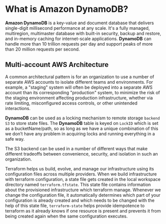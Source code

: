 # What is Amazon DynamoDB?

**Amazon DynamoDB** is a key-value and document database that delivers single-digit millisecond performance at any scale. It's a fully managed, multiregion, multimaster database with built-in security, backup and restore, and in-memory caching for internet-scale applications. **DynamoDB** can handle more than 10 trillion requests per day and support peaks of more than 20 million requests per second.

## Multi-account AWS Architecture

A common architectural pattern is for an organization to use a number of separate AWS accounts to isolate different teams and environments. For example, a "staging" system will often be deployed into a separate AWS account than its corresponding "production" system, to minimize the risk of the staging environment affecting production infrastructure, whether via rate limiting, misconfigured access controls, or other unintended interactions.

**DynamoDB** can be used as a locking mechanism to remote storage `backend S3` to store state files. The **DynamoDB** table is keyed on `LockID` which is set as a bucketName/path, so as long as we have a unique combination of this we don’t have any problem in acquiring locks and running everything in a safe way.

The S3 backend can be used in a number of different ways that make different tradeoffs between convenience, security, and isolation in such an organization.

Terraform helps us build, evolve, and manage our infrastructure using its configuration files across multiple providers. When we build infrastructure with terraform configuration, a state file gets created in the local workspace directory named `terraform.tfstate`. This state file contains information about the provisioned infrastructure which terraform manage. Whenever we change the configuration file, it automatically determines which part of your configuration is already created and which needs to be changed with the help of this state file, `terraform-state` helps provide idempotence to terraform as it already knows if one resource is present and prevents it from being created again when the same configuration executes.